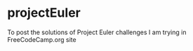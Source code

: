# projectEuler
To post the solutions of Project Euler challenges I am trying in FreeCodeCamp.org site
